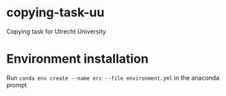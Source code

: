 # copying-task-uu
Copying task for Utrecht University

# Environment installation
Run `conda env create --name erc --file environment.yml` in the anaconda prompt